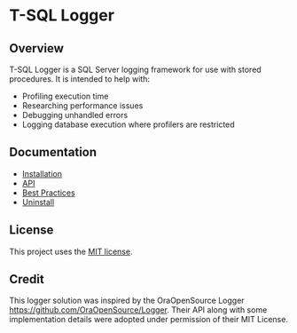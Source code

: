 # T-SQL Logger

## Overview
T-SQL Logger is a SQL Server logging framework for use with stored procedures. It is intended to help with: 
- Profiling execution time
- Researching performance issues 
- Debugging unhandled errors 
- Logging database execution where profilers are restricted

## Documentation
- [Installation](docs/installation.md)
- [API](docs/api.md)
- [Best Practices](docs/best%20practices.md)
- [Uninstall](docs/uninstall.md)

## License
This project uses the [MIT license](LICENSE).

## Credit
This logger solution was inspired by the OraOpenSource Logger https://github.com/OraOpenSource/Logger. Their API along with some implementation details were adopted under permission of their MIT License.
